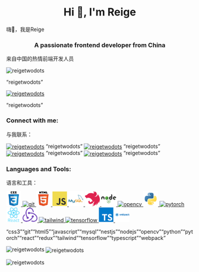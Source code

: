 <h1 align="center">Hi 👋, I'm Reige</h1> 
嗨👋，我是Reige

<h3 align="center">A passionate frontend developer from China</h3>
来自中国的热情前端开发人员


<p align="left"> <img src="https://komarev.com/ghpvc/?username=reigetwodots&label=Profile%20views&color=0e75b6&style=flat" alt="reigetwodots" /> </p>
“reigetwodots”

<p align="left"> <a href="https://github.com/ryo-ma/github-profile-trophy"><img src="https://github-profile-trophy.vercel.app/?username=reigetwodots" alt="reigetwodots" /></a> </p>
“reigetwodots”



<h3 align="left">Connect with me:</h3> 
与我联系：

<p align="left"> 

<a href="https://twitter.com/reigetwodots" target="blank"><img align="center" src="https://raw.githubusercontent.com/rahuldkjain/github-profile-readme-generator/master/src/images/icons/Social/twitter.svg" alt="reigetwodots" height="30" width="40" /></a>
“reigetwodots”
<a href="https://fb.com/reigetwodots" target="blank"><img align="center" src="https://raw.githubusercontent.com/rahuldkjain/github-profile-readme-generator/master/src/images/icons/Social/facebook.svg" alt="reigetwodots" height="30" width="40" /></a>
“reigetwodots”
<a href="https://instagram.com/reigetwodots" target="blank"><img align="center" src="https://raw.githubusercontent.com/rahuldkjain/github-profile-readme-generator/master/src/images/icons/Social/instagram.svg" alt="reigetwodots" height="30" width="40" /></a>
“reigetwodots”
<a href="https://www.youtube.com/c/reigetwodots" target="blank"><img align="center" src="https://raw.githubusercontent.com/rahuldkjain/github-profile-readme-generator/master/src/images/icons/Social/youtube.svg" alt="reigetwodots" height="30" width="40" /></a>
“reigetwodots”
</p> 


<h3 align="left">Languages and Tools:</h3> 
语言和工具：

<p align="left"> <a href="https://www.w3schools.com/css/" target="_blank" rel="noreferrer"> <img src="https://raw.githubusercontent.com/devicons/devicon/master/icons/css3/css3-original-wordmark.svg" alt="css3" width="40" height="40"/> </a> <a href="https://git-scm.com/" target="_blank" rel="noreferrer"> <img src="https://www.vectorlogo.zone/logos/git-scm/git-scm-icon.svg" alt="git" width="40" height="40"/> </a> <a href="https://www.w3.org/html/" target="_blank" rel="noreferrer"> <img src="https://raw.githubusercontent.com/devicons/devicon/master/icons/html5/html5-original-wordmark.svg" alt="html5" width="40" height="40"/> </a> <a href="https://developer.mozilla.org/en-US/docs/Web/JavaScript" target="_blank" rel="noreferrer"> <img src="https://raw.githubusercontent.com/devicons/devicon/master/icons/javascript/javascript-original.svg" alt="javascript" width="40" height="40"/> </a> <a href="https://www.mysql.com/" target="_blank" rel="noreferrer"> <img src="https://raw.githubusercontent.com/devicons/devicon/master/icons/mysql/mysql-original-wordmark.svg" alt="mysql" width="40" height="40"/> </a> <a href="https://nestjs.com/" target="_blank" rel="noreferrer"> <img src="https://raw.githubusercontent.com/devicons/devicon/master/icons/nestjs/nestjs-plain.svg" alt="nestjs" width="40" height="40"/> </a> <a href="https://nodejs.org" target="_blank" rel="noreferrer"> <img src="https://raw.githubusercontent.com/devicons/devicon/master/icons/nodejs/nodejs-original-wordmark.svg" alt="nodejs" width="40" height="40"/> </a> <a href="https://opencv.org/" target="_blank" rel="noreferrer"> <img src="https://www.vectorlogo.zone/logos/opencv/opencv-icon.svg" alt="opencv" width="40" height="40"/> </a> <a href="https://www.python.org" target="_blank" rel="noreferrer"> <img src="https://raw.githubusercontent.com/devicons/devicon/master/icons/python/python-original.svg" alt="python" width="40" height="40"/> </a> <a href="https://pytorch.org/" target="_blank" rel="noreferrer"> <img src="https://www.vectorlogo.zone/logos/pytorch/pytorch-icon.svg" alt="pytorch" width="40" height="40"/> </a> <a href="https://reactjs.org/" target="_blank" rel="noreferrer"> <img src="https://raw.githubusercontent.com/devicons/devicon/master/icons/react/react-original-wordmark.svg" alt="react" width="40" height="40"/> </a> <a href="https://redux.js.org" target="_blank" rel="noreferrer"> <img src="https://raw.githubusercontent.com/devicons/devicon/master/icons/redux/redux-original.svg" alt="redux" width="40" height="40"/> </a> <a href="https://tailwindcss.com/" target="_blank" rel="noreferrer"> <img src="https://www.vectorlogo.zone/logos/tailwindcss/tailwindcss-icon.svg" alt="tailwind" width="40" height="40"/> </a> <a href="https://www.tensorflow.org" target="_blank" rel="noreferrer"> <img src="https://www.vectorlogo.zone/logos/tensorflow/tensorflow-icon.svg" alt="tensorflow" width="40" height="40"/> </a> <a href="https://www.typescriptlang.org/" target="_blank" rel="noreferrer"> <img src="https://raw.githubusercontent.com/devicons/devicon/master/icons/typescript/typescript-original.svg" alt="typescript" width="40" height="40"/> </a> <a href="https://webpack.js.org" target="_blank" rel="noreferrer"> <img src="https://raw.githubusercontent.com/devicons/devicon/d00d0969292a6569d45b06d3f350f463a0107b0d/icons/webpack/webpack-original-wordmark.svg" alt="webpack" width="40" height="40"/> </a> </p>
“css3”“git”“html5”“javascript”“mysql”“nestjs”“nodejs”“opencv”“python”“pytorch”“react”“redux”“tailwind”“tensorflow”“typescript”“webpack”



<p><img align="left" src="https://github-readme-stats.vercel.app/api/top-langs?username=reigetwodots&show_icons=true&locale=en&layout=compact" alt="reigetwodots" /></p>

<p>&nbsp;<img align="center" src="https://github-readme-stats.vercel.app/api?username=reigetwodots&show_icons=true&locale=en" alt="reigetwodots" /></p>

<p><img align="center" src="https://github-readme-streak-stats.herokuapp.com/?user=reigetwodots&" alt="reigetwodots" /></p>
